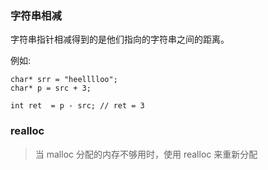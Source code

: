 ### 字符串相减

字符串指针相减得到的是他们指向的字符串之间的距离。

例如:

```
char* srr = "heelllloo";
char* p = src + 3;

int ret  = p - src; // ret = 3
```

### realloc

> 当 malloc 分配的内存不够用时，使用 realloc 来重新分配 